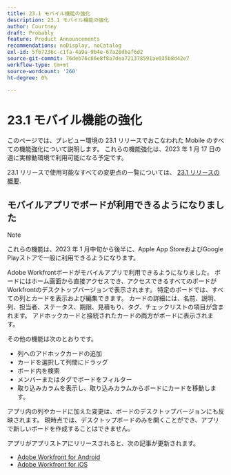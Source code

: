 ```yaml
---
title: 23.1 モバイル機能の強化
description: 23.1 モバイル機能の強化
author: Courtney
draft: Probably
feature: Product Announcements
recommendations: noDisplay, noCatalog
exl-id: 5fb7236c-c1fa-4a9a-9b4e-67a28dbaf6d2
source-git-commit: 76deb76c66e8f8a7dea721378591ae035b8d42e7
workflow-type: tm+mt
source-wordcount: '260'
ht-degree: 0%

---
```


# 23.1 モバイル機能の強化

このページでは、プレビュー環境の 23.1 リリースでおこなわれた Mobile のすべての機能強化について説明します。 これらの機能強化は、2023 年 1 月 17 日の週に実稼動環境で利用可能になる予定です。

23.1 リリースで使用可能なすべての変更点の一覧については、 [23.1 リリースの概要](/help/quicksilver/product-announcements/product-releases/23.1-release-activity/23-1-release-overview.md).

## モバイルアプリでボードが利用できるようになりました

>[!NOTE]
>
>これらの機能は、2023 年 1 月中旬から後半に、Apple App StoreおよびGoogle Playストアで一般に利用できるようになります。

Adobe Workfrontボードがモバイルアプリで利用できるようになりました。 ボードにはホーム画面から直接アクセスでき、アクセスできるすべてのボードがWorkfrontのデスクトップバージョンで表示されます。 特定のボードでは、すべての列とカードを表示および編集できます。 カードの詳細には、名前、説明、列、担当者、ステータス、期限、見積もり、タグ、チェックリストの項目が含まれます。 アドホックカードと接続されたカードの両方がボードに表示されます。

その他の機能は次のとおりです。

* 列へのアドホックカードの追加
* カードを選択して列間にドラッグ
* ボード内を検索
* メンバーまたはタグでボードをフィルター
* 取り込みカラムを表示し、取り込みカラムからボードにカードを移動します。

アプリ内の列やカードに加えた変更は、ボードのデスクトップバージョンにも反映されます。 現時点では、デスクトップボードのみを開くことができ、アプリで新しいボードを作成することはできません。

アプリがアプリストアにリリースされると、次の記事が更新されます。

* [Adobe Workfront for Android](/help/quicksilver/workfront-basics/mobile-apps/using-the-workfront-mobile-app/workfront-for-android.md)
* [Adobe Workfront for iOS](/help/quicksilver/workfront-basics/mobile-apps/using-the-workfront-mobile-app/workfront-for-ios.md)
